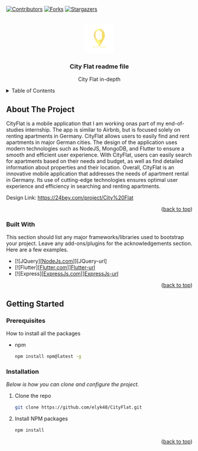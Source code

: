 <!-- Improved compatibility of back to top link: See: https://github.com/othneildrew/Best-README-Template/pull/73 -->
<a name="readme-top"></a>
<!--
*** Thanks for checking out the Best-README-Template. If you have a suggestion
*** that would make this better, please fork the repo and create a pull request
*** or simply open an issue with the tag "enhancement".
*** Don't forget to give the project a star!
*** Thanks again! Now go create something AMAZING! :D
-->




[![Contributors][contributors-shield]][contributors-url]
[![Forks][forks-shield]][forks-url]
[![Stargazers][stars-shield]][stars-url]




<!-- PROJECT LOGO -->
<br />
<div align="center">
  <a href="https://github.com/othneildrew/Best-README-Template">
    <img src="logo.png" alt="Logo" width="80" height="80">
  </a>

  <h3 align="center">City Flat readme file</h3>

  <p align="center">
    City Flat in-depth
    <br />
  
  </p>
</div>



<!-- TABLE OF CONTENTS -->
<details>
  <summary>Table of Contents</summary>
  <ol>
    <li>
      <a href="#about-the-project">About The Project</a>
      <ul>
        <li><a href="#built-with">Built With</a></li>
      </ul>
    </li>
    <li>
      <a href="#getting-started">Getting Started</a>
      <ul>
        <li><a href="#prerequisites">Prerequisites</a></li>
        <li><a href="#installation">Installation</a></li>
      </ul>
    </li>

  </ol>
</details>



<!-- ABOUT THE PROJECT -->
## About The Project


CityFlat is a mobile application that I am working onas part of my end-of-studies
internship. The app is similar to Airbnb, but is focused solely on renting apartments
in Germany. CityFlat allows users to easily find and rent apartments in major
German cities. The design of the application uses modern technologies such as NodeJS,
MongoDB, and Flutter to ensure a smooth and efficient user experience. With CityFlat,
users can easily search for apartments based on their needs and budget, as well as find
detailed information about properties and their location. Overall, CityFlat is an innovative
mobile application that addresses the needs of apartment rental in Germany. Its use of
cutting-edge technologies ensures optimal user experience and efficiency in searching
and renting apartments.

Design Link: https://24bey.com/project/City%20Flat

<p align="right">(<a href="#readme-top">back to top</a>)</p>



### Built With

This section should list any major frameworks/libraries used to bootstrap your project. Leave any add-ons/plugins for the acknowledgements section. Here are a few examples.


* [![JQuery][[NodeJs.com]]][JQuery-url]
* [![Flutter][[Flutter.com]]][Flutter-url]
* [![Express][[ExpressJs.com]]][ExpressJs-url]
<p align="right">(<a href="#readme-top">back to top</a>)</p>



<!-- GETTING STARTED -->
## Getting Started


### Prerequisites

How to install all the packages
* npm
  ```sh
  npm install npm@latest -g
  ```

### Installation

_Below is how you can clone and configure the project._


1. Clone the repo
   ```sh
   git clone https://github.com/elyk48/CityFlat.git
   ```
2. Install NPM packages
   ```sh
   npm install

   ```

<p align="right">(<a href="#readme-top">back to top</a>)</p>


















<!-- MARKDOWN LINKS & IMAGES -->
<!-- https://www.markdownguide.org/basic-syntax/#reference-style-links -->
[contributors-shield]: https://img.shields.io/github/contributors/othneildrew/Best-README-Template.svg?style=for-the-badge
[contributors-url]: https://github.com/othneildrew/Best-README-Template/graphs/contributors
[forks-shield]: https://img.shields.io/github/forks/othneildrew/Best-README-Template.svg?style=for-the-badge
[forks-url]: https://github.com/othneildrew/Best-README-Template/network/members
[stars-shield]: https://img.shields.io/github/stars/othneildrew/Best-README-Template.svg?style=for-the-badge
[stars-url]: https://github.com/othneildrew/Best-README-Template/stargazers
[issues-shield]: https://img.shields.io/github/issues/othneildrew/Best-README-Template.svg?style=for-the-badge
[issues-url]: https://github.com/othneildrew/Best-README-Template/issues
[license-shield]: https://img.shields.io/github/license/othneildrew/Best-README-Template.svg?style=for-the-badge
[license-url]: https://github.com/othneildrew/Best-README-Template/blob/master/LICENSE.txt
[linkedin-shield]: https://img.shields.io/badge/-LinkedIn-black.svg?style=for-the-badge&logo=linkedin&colorB=555
[linkedin-url]: https://linkedin.com/in/othneildrew
[product-screenshot]: images/screenshot.png
[Next.js]: https://img.shields.io/badge/next.js-000000?style=for-the-badge&logo=nextdotjs&logoColor=white
[Next-url]: https://nextjs.org/
[React.js]: https://img.shields.io/badge/React-20232A?style=for-the-badge&logo=react&logoColor=61DAFB
[React-url]: https://reactjs.org/
[Vue.js]: https://img.shields.io/badge/Vue.js-35495E?style=for-the-badge&logo=vuedotjs&logoColor=4FC08D
[Vue-url]: https://vuejs.org/
[Angular.io]: https://img.shields.io/badge/Angular-DD0031?style=for-the-badge&logo=angular&logoColor=white
[Angular-url]: https://angular.io/
[Svelte.dev]: https://img.shields.io/badge/Svelte-4A4A55?style=for-the-badge&logo=svelte&logoColor=FF3E00
[Svelte-url]: https://svelte.dev/
[Flutter.com]: https://storage.googleapis.com/cms-storage-bucket/847ae81f5430402216fd.svg
[Flutter-url]: https://flutter.dev
[Bootstrap.com]: https://img.shields.io/badge/Bootstrap-563D7C?style=for-the-badge&logo=bootstrap&logoColor=white
[Bootstrap-url]: https://getbootstrap.com

[NodeJs.com]: https://upload.wikimedia.org/wikipedia/commons/d/d9/Node.js_logo.svg
[NodeJS-url]: https://nodejs.org/en/download
[ExpressJs.com]: https://upload.wikimedia.org/wikipedia/commons/6/64/Expressjs.png?20170429090805
[ExpressJs-url]: https://expressjs.com

